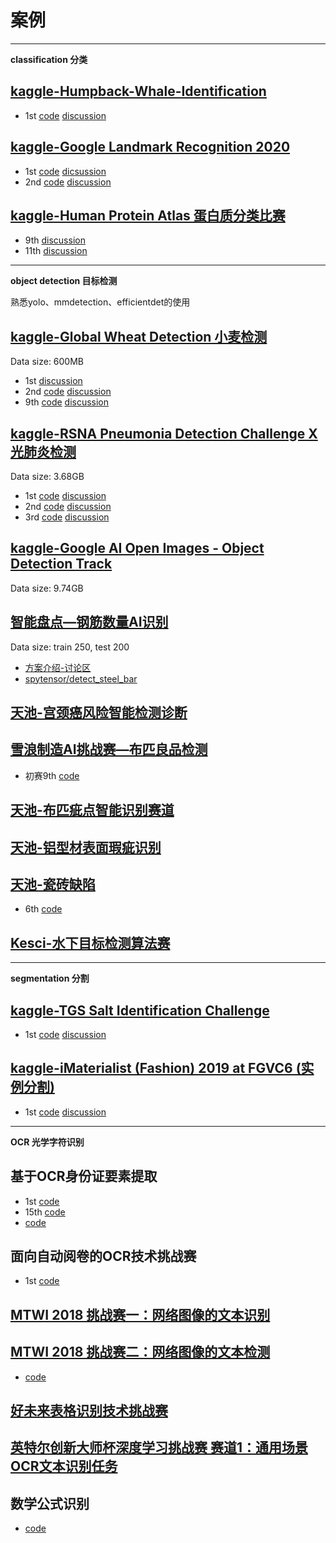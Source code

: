 # 案例

--- 

**classification 分类**

## [kaggle-Humpback-Whale-Identification](https://www.kaggle.com/c/humpback-whale-identification/overview)

- 1st [code](https://github.com/earhian/Humpback-Whale-Identification-1st-) [discussion](https://www.kaggle.com/c/humpback-whale-identification/discussion/82366)


## [kaggle-Google Landmark Recognition 2020](https://www.kaggle.com/c/landmark-recognition-2020/discussion/188299)
- 1st [code](https://github.com/psinger/kaggle-landmark-recognition-2020-1st-place) [dicsussion](https://www.kaggle.com/c/landmark-recognition-2020/discussion/187821)
- 2nd [code](https://github.com/bestfitting/instance_level_recognition) [discussion](https://www.kaggle.com/c/landmark-recognition-2020/discussion/188299)


## [kaggle-Human Protein Atlas 蛋白质分类比赛]()
- 9th [discussion](https://kulbear.github.io/archives/protein/)
- 11th [discussion](https://zhuanlan.zhihu.com/p/54743461)

---

**object detection 目标检测**

熟悉yolo、mmdetection、efficientdet的使用

## [kaggle-Global Wheat Detection 小麦检测](https://www.kaggle.com/c/global-wheat-detection/overview) 
Data size: 600MB
- 1st [discussion](https://www.kaggle.com/c/global-wheat-detection/discussion/172418)
- 2nd [code](https://github.com/liaopeiyuan/TransferDet) [discussion](https://www.kaggle.com/c/global-wheat-detection/discussion/175961)
- 9th [code](https://github.com/amirassov/kaggle-global-wheat-detection) [discussion](https://www.kaggle.com/c/global-wheat-detection/discussion/172569)


## [kaggle-RSNA Pneumonia Detection Challenge X光肺炎检测](https://www.kaggle.com/c/rsna-pneumonia-detection-challenge/overview) 
Data size: 3.68GB

- 1st [code](https://github.com/i-pan/kaggle-rsna18) [discussion](https://www.kaggle.com/c/rsna-pneumonia-detection-challenge/discussion/70421)
- 2nd [code](https://github.com/tatigabru/kaggle-rsna) [discussion](https://www.kaggle.com/c/global-wheat-detection/discussion/175961)
- 3rd [code](https://github.com/pmcheng/rsna-pneumonia) [discussion](https://www.kaggle.com/c/rsna-pneumonia-detection-challenge/discussion/70632)


## [kaggle-Google AI Open Images - Object Detection Track](https://www.kaggle.com/c/google-ai-open-images-object-detection-track/overview) 
Data size: 9.74GB <br>


## [智能盘点—钢筋数量AI识别](https://www.datafountain.cn/competitions/332) 
Data size: train 250, test 200 <br>
- [方案介绍-讨论区](https://www.datafountain.cn/competitions/332/discuss)
- [spytensor/detect_steel_bar](https://github.com/spytensor/detect_steel_bar)


## [天池-宫颈癌风险智能检测诊断](https://tianchi.aliyun.com/competition/entrance/231757/information)



## [雪浪制造AI挑战赛—布匹良品检测](https://tianchi.aliyun.com/competition/entrance/231666/introduction)
- 初赛9th [code](https://github.com/maozezhong/TIANCHI_XUELANG_AI)


## [天池-布匹疵点智能识别赛道](https://tianchi.aliyun.com/competition/entrance/231748/information)


## [天池-铝型材表面瑕疵识别](https://tianchi.aliyun.com/competition/entrance/231682/introduction)

## [天池-瓷砖缺陷]()
- 6th [code](https://github.com/MySuperSoul/TileDetection)

## [Kesci-水下目标检测算法赛]()

--- 

**segmentation 分割**

## [kaggle-TGS Salt Identification Challenge](https://www.kaggle.com/c/tgs-salt-identification-challenge)
- 1st [code](https://github.com/ybabakhin/kaggle_salt_bes_phalanx) [discussion](https://www.kaggle.com/c/tgs-salt-identification-challenge/discussion/69291)



## [kaggle-iMaterialist (Fashion) 2019 at FGVC6 (实例分割)](https://www.kaggle.com/c/imaterialist-fashion-2019-FGVC6/overview)
- 1st [code](https://github.com/amirassov/kaggle-imaterialist) [discussion](https://www.kaggle.com/c/imaterialist-fashion-2019-FGVC6/discussion/95247)

---

**OCR 光学字符识别**

## 基于OCR身份证要素提取
- 1st [code](https://github.com/Mingtzge/2019-CCF-BDCI-OCR-MCZJ-OCR-IdentificationIDElement)
- 15th [code](https://github.com/JarvisKevin/CCF2020_didi_road_status_prediction_15th)
- [code](https://github.com/hzli-ucas/CCF-OCR)

## 面向自动阅卷的OCR技术挑战赛
- 1st [code](https://github.com/greathope/prcv-ocr-detection)

## [MTWI 2018 挑战赛一：网络图像的文本识别](https://tianchi.aliyun.com/competition/entrance/231684/information)
## [MTWI 2018 挑战赛二：网络图像的文本检测](https://tianchi.aliyun.com/competition/entrance/231685/introduction)
- [code](https://github.com/HUDTDINGZHAOYUN2019A/20185110054)

## [好未来表格识别技术挑战赛](https://www.heywhale.com/home/competition/606d6fff0e04ac0017c3bf7f)

## [英特尔创新大师杯深度学习挑战赛 赛道1：通用场景OCR文本识别任务](https://tianchi.aliyun.com/competition/entrance/531902/introduction)

## 数学公式识别
- [code](https://github.com/LinXueyuanStdio/LaTeX_OCR)

